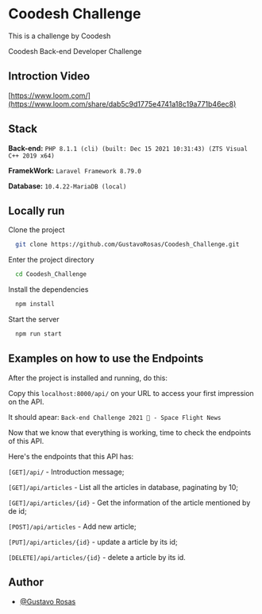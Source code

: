 # Coodesh Challenge
This is a challenge by Coodesh

Coodesh Back-end Developer Challenge

## Introction Video

[https://www.loom.com/](https://www.loom.com/share/dab5c9d1775e4741a18c19a771b46ec8)

## Stack
**Back-end:** `PHP 8.1.1 (cli) (built: Dec 15 2021 10:31:43) (ZTS Visual C++ 2019 x64)`

**FramekWork:** `Laravel Framework 8.79.0`

**Database:** `10.4.22-MariaDB (local)`


## Locally run

Clone the project

```bash
  git clone https://github.com/GustavoRosas/Coodesh_Challenge.git
```

Enter the project directory

```bash
  cd Coodesh_Challenge
```

Install the dependencies

```bash
  npm install
```

Start the server

```bash
  npm run start
```


## Examples on how to use the Endpoints

After the project is installed and running, do this:

Copy this `localhost:8000/api/` on your URL to access your first impression on the API.

It should apear: `Back-end Challenge 2021 🏅 - Space Flight News`

Now that we know that everything is working, time to check the endpoints of this API.

Here's the endpoints that this API has:

`[GET]/api/` - Introduction message;

`[GET]/api/articles` - List all the articles in database, paginating by 10;

`[GET]/api/articles/{id}` - Get the information of the article mentioned by de id;

`[POST]/api/articles` - Add new article;

`[PUT]/api/articles/{id}` - update a article by its id;

`[DELETE]/api/articles/{id}` - delete a article by its id.

## Author

- [@Gustavo Rosas](https://www.github.com/GustavoRosas)

